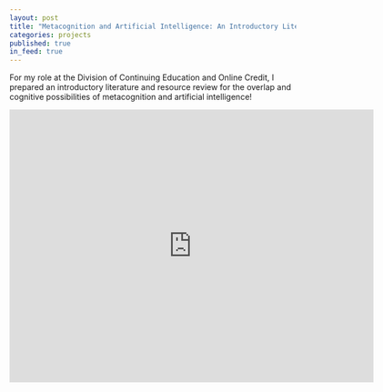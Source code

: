 ```yaml
---
layout: post
title: "Metacognition and Artificial Intelligence: An Introductory Literature Review"
categories: projects
published: true
in_feed: true
---
```


For my role at the Division of Continuing Education and Online Credit, I prepared an introductory literature and resource review for the overlap and cognitive possibilities of metacognition and artificial intelligence!



<iframe width="640" height="480" 
    src="https://www.youtube.com/embed/gmd77oeLCpw" 
    title="YouTube video player" 
    frameborder="0" 
    allow="accelerometer; autoplay; clipboard-write; encrypted-media; gyroscope; picture-in-picture" 
    allowfullscreen>
</iframe>

